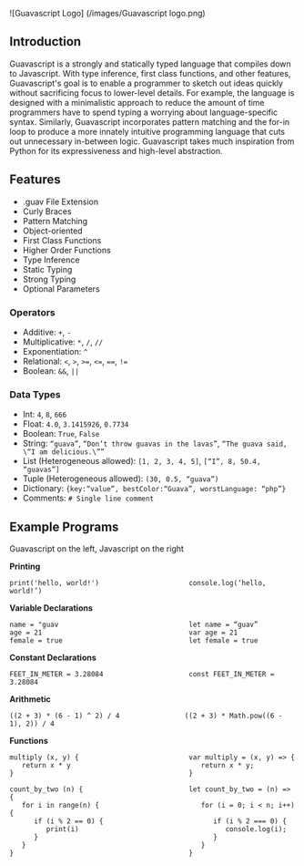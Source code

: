 ![Guavascript Logo] (/images/Guavascript logo.png)

## Introduction

Guavascript is a strongly and statically typed language that compiles down to Javascript. With type inference, first class functions, and other features, Guavascript's goal is to enable a programmer to sketch out ideas quickly without sacrificing focus to lower-level details. For example, the language is designed with a minimalistic approach to reduce the amount of time programmers have to spend typing a worrying about language-specific syntax. Similarly, Guavascript incorporates pattern matching and the for-in loop to produce a more innately intuitive programming language that cuts out unnecessary in-between logic. Guavascript takes much inspiration from Python for its expressiveness and high-level abstraction.

## Features
* .guav File Extension
* Curly Braces
* Pattern Matching
* Object-oriented
* First Class Functions
* Higher Order Functions
* Type Inference
* Static Typing
* Strong Typing
* Optional Parameters

### Operators

* Additive: `+`, `-`
* Multiplicative: `*`, `/`, `//`
* Exponentiation: `^`
* Relational: `<`, `>`, `>=`, `<=`, `==`, `!=`
* Boolean: `&&`, `||`

### Data Types

* Int: `4`, `8`, `666`
* Float: `4.0`, `3.1415926`, `0.7734`
* Boolean: `True`, `False`
* String: `“guava”`, `“Don’t throw guavas in the lavas”`, `“The guava said, \“I am delicious.\””`
* List (Heterogeneous allowed): `[1, 2, 3, 4, 5]`, `[“I”, 8, 50.4, “guavas”]`
* Tuple (Heterogeneous allowed): `(30, 0.5, “guava”)`
* Dictionary: `{key:“value”, bestColor:“Guava”, worstLanguage: “php”}`
* Comments: `# Single line comment`

## Example Programs
Guavascript on the left, Javascript on the right

__Printing__

```
print('hello, world!')                      console.log(‘hello, world!’)
```

__Variable Declarations__

```
name = "guav                                let name = “guav”
age = 21                                    var age = 21
female = true                               let female = true
```

__Constant Declarations__

```
FEET_IN_METER = 3.28084                     const FEET_IN_METER = 3.28084
```

__Arithmetic__

```
((2 + 3) * (6 - 1) ^ 2) / 4                ((2 + 3) * Math.pow((6 - 1), 2)) / 4
```

__Functions__

```
multiply (x, y) {                           var multiply = (x, y) => {
   return x * y                                return x * y;
}                                           }
```

```
count_by_two (n) {                          let count_by_two = (n) => {
   for i in range(n) {                         for (i = 0; i < n; i++) {
      if (i % 2 == 0) {                           if (i % 2 === 0) {
         print(i)                                    console.log(i);
      }                                           }
   }                                           }
}                                           }
```
